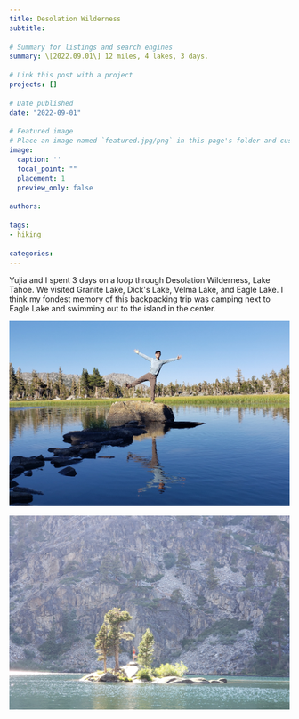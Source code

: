 ```yaml
---
title: Desolation Wilderness
subtitle: 

# Summary for listings and search engines
summary: \[2022.09.01\] 12 miles, 4 lakes, 3 days.

# Link this post with a project
projects: []

# Date published
date: "2022-09-01"

# Featured image
# Place an image named `featured.jpg/png` in this page's folder and customize its options here.
image:
  caption: ''
  focal_point: ""
  placement: 1
  preview_only: false

authors:

tags:
- hiking

categories:
---
```



Yujia and I spent 3 days on a loop through Desolation Wilderness, Lake Tahoe. We visited Granite Lake, Dick's Lake, Velma Lake, and Eagle Lake. I think my fondest memory of this backpacking trip was camping next to Eagle Lake and swimming out to the island in the center.

![screen reader text](brenden.jpg "Maybe Dick's Lake?")

![screen reader text](yujia.jpg "Eagle Lake")